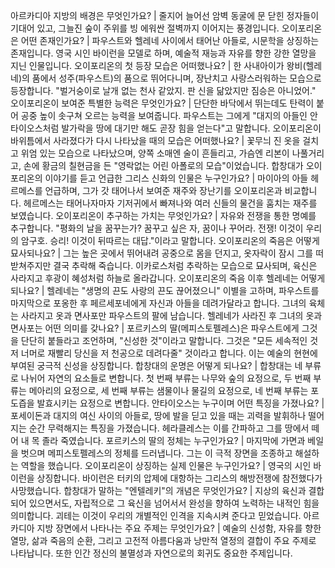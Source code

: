 아르카디아 지방의 배경은 무엇인가요?	| 줄지어 늘어선 암벽 동굴에 문 닫힌 정자들이 기대어 있고, 그늘진 숲이 주위를 빙 에워싼 절벽까지 이어지는 풍경입니다.
오이포리온은 어떤 존재인가요?	| 파우스트와 헬레네 사이에서 태어난 아들로, 시문학을 상징하는 존재입니다. 영국 시인 바이런을 모델로 하며, 예술적 재능과 자유를 향한 강한 열망을 지닌 인물입니다.
오이포리온의 첫 등장 모습은 어떠했나요?	| 한 사내아이가 왕비(헬레네)의 품에서 성주(파우스트)의 품으로 뛰어다니며, 장난치고 사랑스러워하는 모습으로 등장합니다. "벌거숭이로 날개 없는 천사 같았지. 판 신을 닮았지만 짐승은 아니었어."
오이포리온이 보여준 특별한 능력은 무엇인가요?	| 단단한 바닥에서 뛰는데도 탄력이 붙어 공중 높이 솟구쳐 오르는 능력을 보여줍니다. 파우스트는 그에게 "대지의 아들인 안타이오스처럼 발가락을 땅에 대기만 해도 곧장 힘을 얻는다"고 말합니다.
오이포리온이 바위틈에서 사라졌다가 다시 나타났을 때의 모습은 어떠했나요?	| 꽃무늬 진 옷을 걸치고 위엄 있는 모습으로 나타났으며, 양쪽 소매엔 술이 흔들리고, 가슴엔 리본이 나풀거리고, 손에 황금의 칠현금을 든 "영락없는 어린 아폴로의 모습"이었습니다.
합창대가 오이포리온의 이야기를 듣고 언급한 그리스 신화의 인물은 누구인가요?	| 마이아의 아들 헤르메스를 언급하며, 그가 갓 태어나서 보여준 재주와 장난기를 오이포리온과 비교합니다. 헤르메스는 태어나자마자 기저귀에서 빠져나와 여러 신들의 물건을 훔치는 재주를 보였습니다.
오이포리온이 추구하는 가치는 무엇인가요?	| 자유와 전쟁을 통한 명예를 추구합니다. "평화의 날을 꿈꾸는가? 꿈꾸고 싶은 자, 꿈이나 꾸어라. 전쟁! 이것이 우리의 암구호. 승리! 이것이 뒤따르는 대답."이라고 말합니다.
오이포리온의 죽음은 어떻게 묘사되나요?	| 그는 높은 곳에서 뛰어내려 공중으로 몸을 던지고, 옷자락이 잠시 그를 떠받쳐주지만 결국 추락해 죽습니다. 이카로스처럼 추락하는 모습으로 묘사되며, 육신은 사라지고 후광이 혜성처럼 하늘로 올라갑니다.
오이포리온의 죽음 이후 헬레네는 어떻게 되나요?	| 헬레네는 "생명의 끈도 사랑의 끈도 끊어졌으니" 이별을 고하며, 파우스트를 마지막으로 포옹한 후 페르세포네에게 자신과 아들을 데려가달라고 합니다. 그녀의 육체는 사라지고 옷과 면사포만 파우스트의 팔에 남습니다.
헬레네가 사라진 후 그녀의 옷과 면사포는 어떤 의미를 갖나요?	| 포르키스의 딸(메피스토펠레스)은 파우스트에게 그것을 단단히 붙들라고 조언하며, "신성한 것"이라고 말합니다. 그것은 "모든 세속적인 것 저 너머로 재빨리 당신을 저 천공으로 데려다줄" 것이라고 합니다. 이는 예술의 현현에 부여된 궁극적 신성을 상징합니다.
합창대의 운명은 어떻게 되나요?	| 합창대는 네 부류로 나뉘어 자연의 요소들로 변합니다. 첫 번째 부류는 나무와 숲의 요정으로, 두 번째 부류는 메아리의 요정으로, 세 번째 부류는 샘물이나 물길의 요정으로, 네 번째 부류는 포도즙을 발효시키는 요정으로 변합니다.
안타이오스는 누구이며 어떤 특징을 가졌나요?	| 포세이돈과 대지의 여신 사이의 아들로, 땅에 발을 딛고 있을 때는 괴력을 발휘하나 떨어지는 순간 무력해지는 특징을 가졌습니다. 헤라클레스는 이를 간파하고 그를 땅에서 떼어 내 목 졸라 죽였습니다.
포르키스의 딸의 정체는 누구인가요?	| 마지막에 가면과 베일을 벗으며 메피스토펠레스의 정체를 드러냅니다. 그는 이 극적 장면을 조종하고 해설하는 역할을 했습니다.
오이포리온이 상징하는 실제 인물은 누구인가요?	| 영국의 시인 바이런을 상징합니다. 바이런은 터키의 압제에 대항하는 그리스의 해방전쟁에 참전했다가 사망했습니다.
합창대가 말하는 "엔텔레키"의 개념은 무엇인가요?	| 지상의 육신과 결합되어 있으면서도, 자립적으로 그 육신을 넘어서서 완성을 향하여 노력하는 내적인 힘을 의미합니다. 괴테는 이것이 우리의 개별적인 인격을 지속시켜 준다고 믿었습니다.
아르카디아 지방 장면에서 나타나는 주요 주제는 무엇인가요?	| 예술의 신성함, 자유를 향한 열망, 삶과 죽음의 순환, 그리고 고전적 아름다움과 낭만적 열정의 결합이 주요 주제로 나타납니다. 또한 인간 정신의 불멸성과 자연으로의 회귀도 중요한 주제입니다.